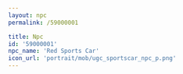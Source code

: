 ```yaml
---
layout: npc
permalink: /59000001

title: Npc
id: '59000001'
npc_name: 'Red Sports Car'
icon_url: 'portrait/mob/ugc_sportscar_npc_p.png'
---
```

